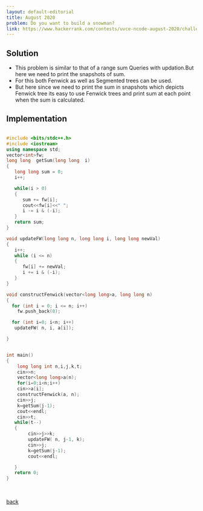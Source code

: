 ```yaml
---
layout: default-editorial
title: August 2020
problem: Do you want to build a snowman?
link: https://www.hackerrank.com/contests/uvce-ncode-august-2020/challenges/do-you-want-to-build-a-snowman-1
---
```


## Solution

* This problem is similar to that of a range sum Queries with updation.But here we need to print the snapshots of sum.
* For this both Fenwick as well as Segmented trees can be used.
* But here since we need to print the sum in snapshots which depicts Fenwick tree its easy to use Fenwick trees and print sum at each point when the sum is calculated.

## Implementation

```cpp

#include <bits/stdc++.h>
#include <iostream>
using namespace std;
vector<int>fw;
long long  getSum(long long  i)
{
   long long sum = 0;
   i++;

   while(i > 0)
   {
      sum += fw[i];
      cout<<fw[i]<<" ";
      i -= i & (-i);
   }
   return sum;
}

void updateFW(long long n, long long i, long long newVal)
{
   i++;
   while (i <= n)
   {
      fw[i] += newVal;
      i += i & (-i);
   }
}

void constructFenwick(vector<long long>a, long long n)
{
  for (int i = 0; i <= n; i++)
    fw.push_back(0);

  for (int i=0; i<n; i++)
   updateFW( n, i, a[i]);

}


int main()
{
    long long int n,i,j,k,t;
    cin>>n;
    vector<long long>a(n);
    for(i=0;i<n;i++)
    cin>>a[i];
    constructFenwick(a, n);
    cin>>j;
    k=getSum(j-1);
    cout<<endl;
    cin>>t;
   while(t--)
   {
        cin>>j>>k;
        updateFW( n, j-1, k);
        cin>>j;
        k=getSum(j-1);
        cout<<endl;

   }
   return 0;
}

```

<br>

[back](./index.html)
